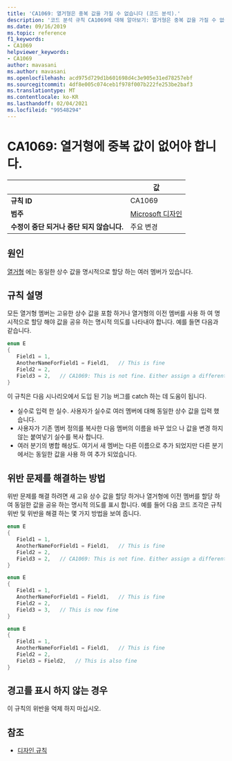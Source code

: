 ```yaml
---
title: 'CA1069: 열거형은 중복 값을 가질 수 없습니다 (코드 분석).'
description: '코드 분석 규칙 CA1069에 대해 알아보기: 열거형은 중복 값을 가질 수 없습니다.'
ms.date: 09/16/2019
ms.topic: reference
f1_keywords:
- CA1069
helpviewer_keywords:
- CA1069
author: mavasani
ms.author: mavasani
ms.openlocfilehash: acd975d729d1b601698d4c3e905e31ed78257ebf
ms.sourcegitcommit: 4df8e005c074ceb1f978f007b222fe253be2baf3
ms.translationtype: MT
ms.contentlocale: ko-KR
ms.lasthandoff: 02/04/2021
ms.locfileid: "99548294"
---
```

# <a name="ca1069-enums-should-not-have-duplicate-values"></a>CA1069: 열거형에 중복 값이 없어야 합니다.

| | 값 |
|-|-|
| **규칙 ID** |CA1069|
| **범주** |[Microsoft 디자인](design-warnings.md)|
| **수정이 중단 되거나 중단 되지 않습니다.** |주요 변경|

## <a name="cause"></a>원인

[열거형](../../../csharp/language-reference/builtin-types/enum.md) 에는 동일한 상수 값을 명시적으로 할당 하는 여러 멤버가 있습니다.

## <a name="rule-description"></a>규칙 설명

모든 열거형 멤버는 고유한 상수 값을 포함 하거나 열거형의 이전 멤버를 사용 하 여 명시적으로 할당 해야 값을 공유 하는 명시적 의도를 나타내야 합니다. 예를 들면 다음과 같습니다.

```csharp
enum E
{
   Field1 = 1,
   AnotherNameForField1 = Field1,   // This is fine
   Field2 = 2,
   Field3 = 2,   // CA1069: This is not fine. Either assign a different constant value or 'Field2' to indicate explicit intent of sharing value.
}
```

이 규칙은 다음 시나리오에서 도입 된 기능 버그를 catch 하는 데 도움이 됩니다.

- 실수로 입력 한 실수. 사용자가 실수로 여러 멤버에 대해 동일한 상수 값을 입력 했습니다.
- 사용자가 기존 멤버 정의를 복사한 다음 멤버의 이름을 바꾸 었으 나 값을 변경 하지 않는 붙여넣기 실수를 복사 합니다.
- 여러 분기의 병합 해상도. 여기서 새 멤버는 다른 이름으로 추가 되었지만 다른 분기에서는 동일한 값을 사용 하 여 추가 되었습니다.

## <a name="how-to-fix-violations"></a>위반 문제를 해결하는 방법

위반 문제를 해결 하려면 새 고유 상수 값을 할당 하거나 열거형에 이전 멤버를 할당 하 여 동일한 값을 공유 하는 명시적 의도를 표시 합니다. 예를 들어 다음 코드 조각은 규칙 위반 및 위반을 해결 하는 몇 가지 방법을 보여 줍니다.

```csharp
enum E
{
   Field1 = 1,
   AnotherNameForField1 = Field1,   // This is fine
   Field2 = 2,
   Field3 = 2,   // CA1069: This is not fine. Either assign a different constant value or 'Field2' to indicate explicit intent of sharing value.
}
```

```csharp
enum E
{
   Field1 = 1,
   AnotherNameForField1 = Field1,   // This is fine
   Field2 = 2,
   Field3 = 3,   // This is now fine
}
```

```csharp
enum E
{
   Field1 = 1,
   AnotherNameForField1 = Field1,   // This is fine
   Field2 = 2,
   Field3 = Field2,   // This is also fine
}
```

## <a name="when-to-suppress-warnings"></a>경고를 표시 하지 않는 경우

이 규칙의 위반을 억제 하지 마십시오.

## <a name="see-also"></a>참조

- [디자인 규칙](design-warnings.md)
